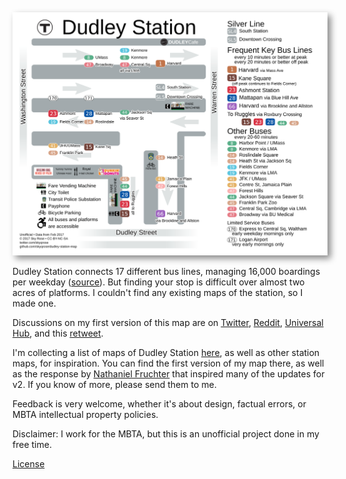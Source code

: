 <img alt="Map of Dudley Station" src="Dudley_Station_Map.png" style="box-shadow: 5px 5px 10px #888888;">

Dudley Station connects 17 different bus lines, managing 16,000 boardings per weekday ([source](https://www.massdot.state.ma.us/Portals/49/Docs/Focus40BusReport.pdf)). But finding your stop is difficult over almost two acres of platforms. I couldn't find any existing maps of the station, so I made one.

Discussions on my first version of this map are on [Twitter](https://mobile.twitter.com/skyqrose/status/856938839063109633), [Reddit](https://www.reddit.com/r/boston/comments/67k070/dudley_station_is_a_maze_so_i_made_a_map/), [Universal Hub](http://www.universalhub.com/2017/map-bus-routes-dudley-square), and this [retweet](https://twitter.com/stevenbeaucher/status/857605821424951297).

I'm collecting a list of maps of Dudley Station [here](other_maps), as well as other station maps, for inspiration. You can find the first version of my map there, as well as the response by [Nathaniel Fruchter](https://github.com/nhfruchter/dudley-map) that inspired many of the updates for v2. If you know of more, please send them to me.

Feedback is very welcome, whether it's about design, factual errors, or MBTA intellectual property policies.

Disclaimer: I work for the MBTA, but this is an unofficial project done in my free time.

[License](LICENSE.md)
